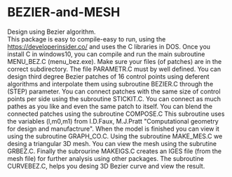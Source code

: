 # BEZIER-and-MESH
Design using Bezier algorithm.  
This package is easy to compile-easy to run, using the  https://developerinsider.co/ and uses the C libraries in DOS.
Once you install C in windows10, you can compile and run the main subroutine MENU_BEZ.C (menu_bez.exe).
Make sure your files (of patches) are in the correct subdirectory. The file PARAMETR.C must by well  defined.
You can design third degree Bezier patches of 16 control points using deferent algorithms and interpolate them using subroutine BEZIER.C through the (STEP) parameter.
You can connect patches with the same size of control points per side using the subroutine STICKIT.C. You can connect as much pathes as you like and even the same patch to itself.
You can blend the connected patches using the subroutine COMPOSE.C This subroutine uses the variables (l,m0,m1) from I.D.Faux, M.J.Pratt "Computational geometry for design and manufactrure".
When the model is finished you can view it using the subroutine GRAPH_CO.C.
Using the subroutine MAKE_MES.C we desing a triangular 3D mesh.
You can view the mesh using the subrutine GRBEZ.C.
Finally the subrourine MAKEIGS.C creates an IGES file (from the mesh file) for further analysis using other packages.
The subroutine CURVEBEZ.C, helps you desing 3D Bezier curve and view the result.


